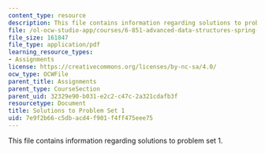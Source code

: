 ```yaml
---
content_type: resource
description: This file contains information regarding solutions to problem set 1.
file: /ol-ocw-studio-app/courses/6-851-advanced-data-structures-spring-2012/7e9f2b66c5dbacd4f901f4ff475eee75_MIT6_851S12_ps1sol.pdf
file_size: 161847
file_type: application/pdf
learning_resource_types:
- Assignments
license: https://creativecommons.org/licenses/by-nc-sa/4.0/
ocw_type: OCWFile
parent_title: Assignments
parent_type: CourseSection
parent_uid: 32329e90-b031-e2c2-c47c-2a321cdafb3f
resourcetype: Document
title: Solutions to Problem Set 1
uid: 7e9f2b66-c5db-acd4-f901-f4ff475eee75
---
```

This file contains information regarding solutions to problem set 1.